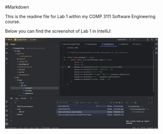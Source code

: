 #Markdown

This is the readme file for Lab 1 within my COMP 3111 Software Engineering course.

Below you can find the screenshot of Lab 1 in IntelliJ:

![img.png](img.png)